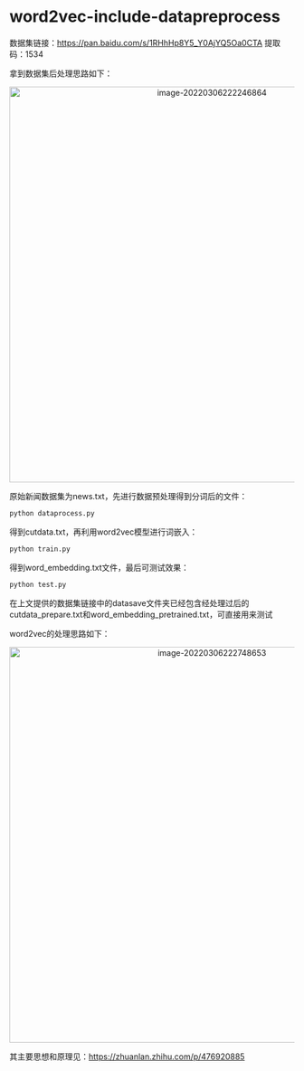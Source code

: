 # word2vec-include-datapreprocess
数据集链接：https://pan.baidu.com/s/1RHhHp8Y5_Y0AjYQ5Oa0CTA  提取码：1534

拿到数据集后处理思路如下：

<div align=center><img src="[https://gitee.com/ttb1534/typora-img-save/raw/master/image-20220306222246864.png](https://pic2.zhimg.com/80/v2-6ebe31b877d20e425bd2ce057b00f421_1440w.webp)" alt="image-20220306222246864" width="700px" /></div>

原始新闻数据集为news.txt，先进行数据预处理得到分词后的文件：
~~~python
python dataprocess.py
~~~~
得到cutdata.txt，再利用word2vec模型进行词嵌入：
~~~python
python train.py
~~~
得到word_embedding.txt文件，最后可测试效果：
~~~python 
python test.py
~~~

在上文提供的数据集链接中的datasave文件夹已经包含经处理过后的cutdata_prepare.txt和word_embedding_pretrained.txt，可直接用来测试

word2vec的处理思路如下：

<div align=center><img src="[https://gitee.com/ttb1534/typora-img-save/raw/master/image-20220306222748653.png](https://pic2.zhimg.com/80/v2-9aff3901dfbd18de347951df5e599979_1440w.webp)" alt="image-20220306222748653" width="700px" /></div>

其主要思想和原理见：https://zhuanlan.zhihu.com/p/476920885
